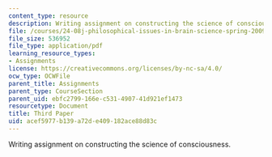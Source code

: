 ```yaml
---
content_type: resource
description: Writing assignment on constructing the science of consciousness.
file: /courses/24-08j-philosophical-issues-in-brain-science-spring-2009/acef5977b139a72de409182ace88d83c_MIT24_08JS09_assn05.pdf
file_size: 536952
file_type: application/pdf
learning_resource_types:
- Assignments
license: https://creativecommons.org/licenses/by-nc-sa/4.0/
ocw_type: OCWFile
parent_title: Assignments
parent_type: CourseSection
parent_uid: ebfc2799-166e-c531-4907-41d921ef1473
resourcetype: Document
title: Third Paper
uid: acef5977-b139-a72d-e409-182ace88d83c
---
```

Writing assignment on constructing the science of consciousness.